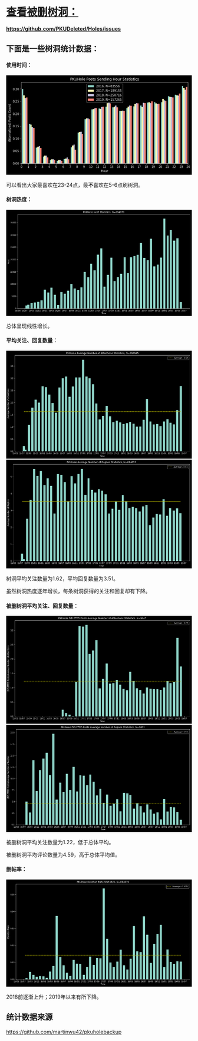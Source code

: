 # **[查看被删树洞：](https://github.com/PKUDeleted/Holes/issues)**

**https://github.com/PKUDeleted/Holes/issues**

## 下面是一些树洞统计数据：
#### 使用时间：
![image](imgs/time.png)

可以看出大家最喜欢在23-24点，最**不**喜欢在5-6点刷树洞。
#### 树洞热度：
![image](imgs/heat.png)

总体呈现线性增长。
#### 平均关注、回复数量：
![image](imgs/attention.png)
![image](imgs/replies.png)

树洞平均关注数量为1.62，平均回复数量为3.51。

虽然树洞热度逐年增长，每条树洞获得的关注和回复却有下降。
#### 被删树洞平均关注、回复数量：
![image](imgs/deleted_attentions.png)
![image](imgs/deleted_replies.png)

被删树洞平均关注数量为1.22，低于总体平均。

被删树洞平均评论数量为4.59，高于总体平均值。
#### 删帖率：
![image](imgs/delete_rate.png)

2018前逐渐上升；2019年以来有所下降。

## 统计数据来源
https://github.com/martinwu42/pkuholebackup
